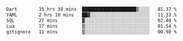 <!--START_SECTION:waka-->

```txt
Dart        15 hrs 39 mins  ████████████████████▒░░░░   81.37 %
YAML        2 hrs 10 mins   ██▓░░░░░░░░░░░░░░░░░░░░░░   11.33 %
SQL         27 mins         ▓░░░░░░░░░░░░░░░░░░░░░░░░   02.40 %
Lua         17 mins         ▒░░░░░░░░░░░░░░░░░░░░░░░░   01.54 %
gitignore   11 mins         ▒░░░░░░░░░░░░░░░░░░░░░░░░   00.98 %
```

<!--END_SECTION:waka-->
